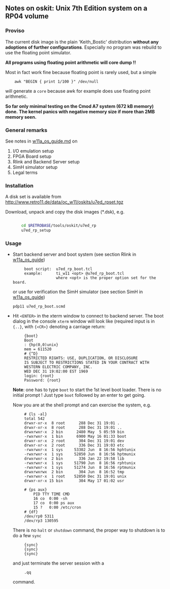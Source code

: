 ## Notes on oskit: Unix 7th Edition system on a RP04 volume

### Proviso

The current disk image is the plain 'Keith_Bostic' distribution
**without any adoptions of further configurations**.
Especially no program was rebuild to use the floating point simulator.

**All programs using floating point arithmetic will core dump !!**

Most in fact work fine because floating point is rarely used, but a simple
```
    awk "BEGIN { print 1/100 }" /dev/null
```

will generate a `core` because awk for example does use floating point
arithmetic.

**So far only minimal testing on the Cmod A7 system (672 kB memory) done.**
**The kernel panics with negative memory size if more than 2MB memory seen.**

### General remarks
See notes in [w11a_os_guide.md](../../../doc/w11a_os_guide.md) on
  1. I/O emulation setup
  2. FPGA Board setup
  3. Rlink and Backend Server setup
  4. SimH simulator setup
  5. Legal terms

### Installation
A disk set is available from
http://www.retro11.de/data/oc_w11/oskits/u7ed_rpset.tgz

Download, unpack and copy the disk images (*.dsk), e.g.
```bash

       cd $RETROBASE/tools/oskit/u7ed_rp
       u7ed_rp_setup
```

### Usage

- Start backend server and boot system (see section Rlink in
  [w11a_os_guide](../../../doc/w11a_os_guide.md#user-content-rlink))
  ```
       boot script:  u7ed_rp_boot.tcl
       example:      ti_w11 <opt> @u7ed_rp_boot.tcl
                     where <opt> is the proper option set for the board.
  ```
  or use for verification the SimH simulator  (see section SimH in
  [w11a_os_guide](../../../doc/w11a_os_guide.md#user-content-simh))
  ```
  pdp11 u7ed_rp_boot.scmd
  ```

- Hit `<ENTER>` in the xterm window to connect to backend server.
  The boot dialog in the console `xterm` window will look like
  (required input is in `{..}`, with `{<CR>}` denoting a carriage return:
  ```
       {boot}
       Boot
       : {hp(0,0)unix}
       mem = 611520
       # {^D}
       RESTRICTED RIGHTS: USE, DUPLICATION, OR DISCLOSURE
       IS SUBJECT TO RESTRICTIONS STATED IN YOUR CONTRACT WITH
       WESTERN ELECTRIC COMPANY, INC.
       WED DEC 31 19:02:00 EST 1969
       login: {root}
       Password: {root}
  ```

  **Note**: one has to type `boot` to start the 1st level boot loader. There
  is no initial prompt ! Just type `boot` followed by an enter to get going.

  Now you are at the shell prompt and can exercise the system, e.g.
  ```
       # {ls -al}
       total 542
       drwxr-xr-x  8 root      288 Dec 31 19:01 .
       drwxr-xr-x  8 root      288 Dec 31 19:01 ..
       drwxrwxr-x  2 bin      2480 May  5 05:59 bin
       -rwxrwxr-x  1 bin      6900 May 16 01:33 boot
       drwxr-xr-x  2 root      304 Dec 31 19:01 dev
       drwxr-xr-x  2 root      336 Dec 31 19:03 etc
       -rwxrwxr-x  1 sys     53302 Jun  8 16:56 hphtunix
       -rwxrwxr-x  1 sys     52850 Jun  8 16:56 hptmunix
       drwxrwxr-x  2 bin       336 Jan 22 19:58 lib
       -rwxrwxr-x  1 sys     51790 Jun  8 16:56 rphtunix
       -rwxrwxr-x  1 sys     51274 Jun  8 16:56 rptmunix
       drwxrwxrwx  2 bin       304 Jun  8 16:52 tmp
       -rwxrwxr-x  1 root    52850 Dec 31 19:01 unix
       drwxr-xr-x 15 bin       304 May 17 01:02 usr

       # {ps aux}
           PID TTY TIME CMD
           16 co  0:00 -sh 
           17 co  0:00 ps aux 
           15 ?   0:00 /etc/cron
       # {df}
       /dev/rp0 5311
       /dev/rp3 130595
   ```

  There is no `halt` or `shutdown` command, the proper way to shutdown
  is to do a few `sync`
  ```
       {sync}
       {sync}
       {sync}
  ```

  and just terminate the server session with a 
  ``` 
       .qq
  ```

  command. 
